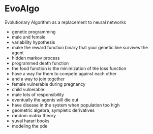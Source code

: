 # EvoAlgo
Evolutionary Algorithm as a replacement to neural networks

- genetic programming
- male and female 
- variability hypothesis
- make the reward function binary that your genetic line survives the agent
-   hidden markov process
- programmed death function
- the food function is the minimization of the loss function
- have a way for them to compete against each other
- and a way to join together
- female vulnerable during pregnancy
- child vulnerable
- male lots of responsibility
- eventually the agents will die out
- have disease in the system when population too high
- geometric algebra, sympletic derivatives
- random matrix theory
- yuval harari books
- modeling the pde
